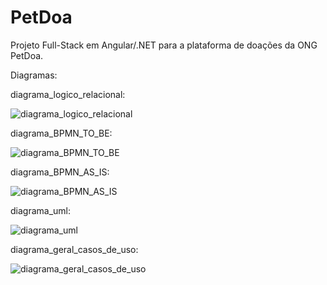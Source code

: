 # PetDoa

Projeto Full-Stack em Angular/.NET para a plataforma de doações da ONG PetDoa.

Diagramas:

diagrama_logico_relacional:

![diagrama_logico_relacional](https://github.com/user-attachments/assets/cff04868-f552-46bd-9823-01ad6fcd07bb)


diagrama_BPMN_TO_BE:

![diagrama_BPMN_TO_BE](https://github.com/user-attachments/assets/50f965ae-a10d-4efc-8616-3e99b1ecf58b)


diagrama_BPMN_AS_IS:

![diagrama_BPMN_AS_IS](https://github.com/user-attachments/assets/a93cd1a8-18e5-43ba-aa32-50b8f6795946)


diagrama_uml:

![diagrama_uml](https://github.com/user-attachments/assets/793bef5b-4a2b-467c-93f2-af1faad83aba)


diagrama_geral_casos_de_uso:

![diagrama_geral_casos_de_uso](https://github.com/user-attachments/assets/92a5c42b-14a6-4357-912f-8b0df02a6b61)
